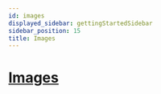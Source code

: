 ```yaml
---
id: images
displayed_sidebar: gettingStartedSidebar
sidebar_position: 15
title: Images
---
```


# [Images](/reference/images/)


